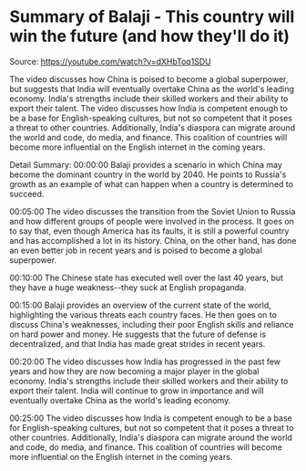 # Summary of Balaji - This country will win the future (and how they'll do it)

Source: https://youtube.com/watch?v=dXHbToq1SDU

The video discusses how China is poised to become a global superpower, but suggests that India will eventually overtake China as the world's leading economy. India's strengths include their skilled workers and their ability to export their talent. The video discusses how India is competent enough to be a base for English-speaking cultures, but not so competent that it poses a threat to other countries. Additionally, India's diaspora can migrate around the world and code, do media, and finance. This coalition of countries will become more influential on the English internet in the coming years.

Detail Summary: 
00:00:00
Balaji provides a scenario in which China may become the dominant country in the world by 2040. He points to Russia's growth as an example of what can happen when a country is determined to succeed.

00:05:00
The video discusses the transition from the Soviet Union to Russia and how different groups of people were involved in the process. It goes on to say that, even though America has its faults, it is still a powerful country and has accomplished a lot in its history. China, on the other hand, has done an even better job in recent years and is poised to become a global superpower.

00:10:00
The Chinese state has executed well over the last 40 years, but they have a huge weakness--they suck at English propaganda.

00:15:00
Balaji provides an overview of the current state of the world, highlighting the various threats each country faces. He then goes on to discuss China's weaknesses, including their poor English skills and reliance on hard power and money. He suggests that the future of defense is decentralized, and that India has made great strides in recent years.

00:20:00
The video discusses how India has progressed in the past few years and how they are now becoming a major player in the global economy. India's strengths include their skilled workers and their ability to export their talent. India will continue to grow in importance and will eventually overtake China as the world's leading economy.

00:25:00
The video discusses how India is competent enough to be a base for English-speaking cultures, but not so competent that it poses a threat to other countries. Additionally, India's diaspora can migrate around the world and code, do media, and finance. This coalition of countries will become more influential on the English internet in the coming years.

